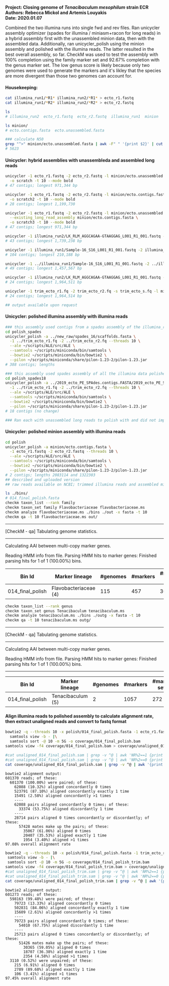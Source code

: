 **Project: Closing genome of *Tenacibaculum mesophilum* strain ECR**  
**Authors: Rebecca Mickol and Artemis Louyakis**  
**Date: 2020.01.07**  


Combined the two illumina runs into single fwd and rev files. Ran unicycler assembly optimizer (spades for illumina / miniasm+racon for long reads) in a hybrid assembly first with the unassembled minion data, then with the assembled data. Additionally, ran unicycler_polish using the minion assembly and polished with the illumina reads. The latter resulted in the best overall assembly, so far. CheckM was used to test the assembly with 100% completion using the family marker set and 92.67% completion with the genus marker set. The low genus score is likely because only two genomes were used to generate the markers and it's likley that the species are more divergent than those two genomes can account for. 

#### Housekeeping:
```bash
cat illumina_run1/*R1* illumina_run2/*R1* > ecto_r1.fastq
cat illumina_run1/*R2* illumina_run2/*R2* > ecto_r2.fastq

ls
# illumina_run2  ecto_r1.fastq  ecto_r2.fastq  illumina_run1  minion

ls minion/
# ecto.contigs.fasta  ecto.unassembled.fasta

### calculate N50
grep "^>" minion/ecto.unassembled.fasta | awk -F" " '{print $2}' | cut -d"=" -f2 | ./n50.py 
# 5623
```

#### Unicycler: hybrid assemblies with unassembleda and assembled long reads
```bash
unicycler -1 ecto_r1.fastq -2 ecto_r2.fastq -l minion/ecto.unassembled.fasta \
  -o scratch -t 10 --mode bold
# 47 contigs; longest 971,344 bp

unicycler -1 ecto_r1.fastq -2 ecto_r2.fastq -l minion/ecto.contigs.fasta \
  -o scratch2 -t 10 --mode bold
# 28 contigs; longest 1,199,730

unicycler -1 ecto_r1.fastq -2 ecto_r2.fastq -l minion/ecto.unassembled.fasta \
  --existing_long_read_assembly minion/ecto.contigs.fasta \
  -o scratch3 -t 10 --mode bold
# 47 contigs; longest 971,344 bp

unicycler -1 illumina_run2/LK_RLM_AGGCAGAA-GTAAGGAG_L001_R1_001.fastq -2 illumina_run2/LK_RLM_AGGCAGAA-GTAAGGAG_L001_R2_001.fastq -l minion/ecto.unassembled.fasta -o illumina_2_unass -t 10 --mode bold
# 43 contigs; longest 1,739,238 bp

unicycler -1 illumina_run1/Sample-16_S16_L001_R1_001.fastq -2 illumina_run1/Sample-16_S16_L001_R2_001.fastq -l minion/ecto.unassembled.fasta -o illumina_1_unass -t 10 --mode bold
# 104 contigs; longest 210,188 bp

unicycler -1 ../illumina_run1/Sample-16_S16_L001_R1_001.fastq -2 ../illumina_run1/Sample-16_S16_L001_R2_001.fastq -l minion/ecto.contigs.fasta -o illumina_1 -t 10 --mode bold
# 49 contigs; longest 1,457,567 bp

unicycler -1 illumina_run2/LK_RLM_AGGCAGAA-GTAAGGAG_L001_R1_001.fastq -2 illumina_run2/LK_RLM_AGGCAGAA-GTAAGGAG_L001_R2_001.fastq -l minion/ecto.contigs.fasta -o illumina_2 -t 10 --mode bold
# 24 contigs; longest 1,964,511 bp

unicycler -1 trim_ecto_r1.fq -2 trim_ecto_r2.fq -s trim_ecto_s.fq -l minion/ecto.contigs.fasta -o uni_trim/ --mode bold
# 24 contigs; longest 1,964,514 bp

## output available upon request
```

#### Unicycler: polished illumina assembly with illumina reads
```bash
### this assembly used contigs from a spades assembly of the illumina_run2 data polished with all the trimmed illumina reads
cd polish_spades
unicycler_polish -a ../new_raw/spades_16/scaffolds.fasta \
  -1 ../trim_ecto_r1.fq -2 ../trim_ecto_r2.fq --threads 10 \
  --ale ~/scripts/ALE/src/ALE \
  --samtools ~/scripts/miniconda/bin/samtools \
  --bowtie2 ~/scripts/miniconda/bin/bowtie2 \
  --pilon ~/scripts/miniconda/share/pilon-1.23-2/pilon-1.23.jar 
# 388 contigs; lengths 

### this assembly used spades assembly of all the illumina data polished with the trimmed illumina reads
cd polish_spades18
unicycler_polish -a ../2019_ecto_PE_SPAdes.contigs.FASTA/2019_ecto_PE_SPAdes.contigs.fa \
  -1 ../trim_ecto_r1.fq -2 ../trim_ecto_r2.fq --threads 10 \
  --ale ~/scripts/ALE/src/ALE \
  --samtools ~/scripts/miniconda/bin/samtools \
  --bowtie2 ~/scripts/miniconda/bin/bowtie2 \
  --pilon ~/scripts/miniconda/share/pilon-1.23-2/pilon-1.23.jar 
# 18 contigs (no change)

### Ran each with unassembled long reads to polish with and did not improve any of the assemblies; it's unclear if it even attempted the polishing - finished in a second
```

#### Unicycler: polished minion assembly with illumina reads
```bash
cd polish
unicycler_polish -a minion/ecto.contigs.fasta \
  -1 ecto_r1.fastq -2 ecto_r2.fastq --threads 10 \
  --ale ~/scripts/ALE/src/ALE \
  --samtools ~/scripts/miniconda/bin/samtools \
  --bowtie2 ~/scripts/miniconda/bin/bowtie2 \
  --pilon ~/scripts/miniconda/share/pilon-1.23-2/pilon-1.23.jar 
# 2 contigs; lengths 2083114 and 1322303
## described and uploaded version
## raw reads available on NCBI; trimmed illumina reads and assembled minion contigs are in data folder on github
```

```bash
ls ./bins/
# 014_final_polish.fasta
checkm taxon_list --rank family
checkm taxon_set family Flavobacteriaceae flavobacteriaceae.ms
checkm analyze flavobacteriaceae.ms ./bins ./out -x fasta -t 10
checkm qa -t 10 flavobacteriaceae.ms out/
```

*******************************************************************************
 [CheckM - qa] Tabulating genome statistics.
*******************************************************************************

  Calculating AAI between multi-copy marker genes.

  Reading HMM info from file.
  Parsing HMM hits to marker genes:
    Finished parsing hits for 1 of 1 (100.00%) bins.


| Bin Id                | Marker lineage     | #genomes  | #markers  | #marker sets  | 0   | 1   | 2  | 3  | 4  | 5+  | Completeness  | Contamination  | Strain heterogeneity  |
|---|---|---|---|---|---|---|---|---|---|---|---|---|---|
|  014_final_polish  | Flavobacteriaceae (4)     | 115        | 457          | 309       | 0  | 455  | 2  | 0  | 0  | 0      | 100.00          | 0.32              | 0.00 |

```bash
checkm taxon_list --rank genus
checkm taxon_set genus Tenacibaculum tenacibaculum.ms
checkm analyze tenacibaculum.ms ./bins ./outg -x fasta -t 10
checkm qa -t 10 tenacibaculum.ms outg/
```
*******************************************************************************
 [CheckM - qa] Tabulating genome statistics.
*******************************************************************************

  Calculating AAI between multi-copy marker genes.

  Reading HMM info from file.
  Parsing HMM hits to marker genes:
    Finished parsing hits for 1 of 1 (100.00%) bins.

-------------------------------------------------------------------------------------------------------------------------------------------------------------------
| Bin Id                | Marker lineage     | #genomes  | #markers  | #marker sets  | 0   | 1   | 2  | 3  | 4  | 5+  | Completeness  | Contamination  | Strain heterogeneity  |
|---|---|---|---|---|---|---|---|---|---|---|---|---|---|
|  014_final_polish   |Tenacibaculum (5)       |2          |1057          |272        |33   |985   |34   |5   |0   |0       |92.67            |4.27               |6.12 |


#### Align illumina reads to polished assembly to calculate alignment rate, then extract unaligned reads and convert to fastq format
```bash
bowtie2 -q --threads 10 -x polish/014_final_polish.fasta -1 ecto_r1.fastq -2 ecto_r2.fastq |\
  samtools view -b - |\
  samtools sort -@ 10 -m 5G -o coverage/014_final_polish.bam
samtools view -f4 coverage/014_final_polish.bam > coverage/unaligned_014_final_polish.sam

#cat unaligned_014_final_polish.sam | grep -v ^@ | awk 'NR%2==1 {print "@"$1"\n"$10"\n+\n"$11}' > unaligned_014_final_polish_r1.fastq
#cat unaligned_014_final_polish.sam | grep -v ^@ | awk 'NR%2==0 {print "@"$1"\n"$10"\n+\n"$11}' > unaligned_014_final_polish_r2.fastq
cat coverage/unaligned_014_final_polish.sam | grep -v ^@ | awk '{print "@"$1"\n"$10"\n+\n"$11}' > coverage/unaligned_014_final_polish.fq

```
```
bowtie2 alignment output:
601370 reads; of these:
  601370 (100.00%) were paired; of these:
    62088 (10.32%) aligned concordantly 0 times
    523791 (87.10%) aligned concordantly exactly 1 time
    15491 (2.58%) aligned concordantly >1 times
    ----
    62088 pairs aligned concordantly 0 times; of these:
      33374 (53.75%) aligned discordantly 1 time
    ----
    28714 pairs aligned 0 times concordantly or discordantly; of these:
      57428 mates make up the pairs; of these:
        35067 (61.06%) aligned 0 times
        20407 (35.53%) aligned exactly 1 time
        1954 (3.40%) aligned >1 times
97.08% overall alignment rate
```

```bash
bowtie2 -q --threads 10 -x polish/014_final_polish.fasta -1 trim_ecto_r1.fq -2 trim_ecto_r2.fq -U trim_ecto_s.fq |\
 samtools view -b - |\
 samtools sort -@ 10 -m 5G -o coverage/014_final_polish_trim.bam
samtools view -f4 coverage/014_final_polish_trim.bam > coverage/unaligned_014_final_polish_trim.sam
#cat unaligned_014_final_polish_trim.sam | grep -v ^@ | awk 'NR%2==1 {print "@"$1"\n"$10"\n+\n"$11}' > unaligned_014_final_polish_trim_r1.fastq
#cat unaligned_014_final_polish_trim.sam | grep -v ^@ | awk 'NR%2==0 {print "@"$1"\n"$10"\n+\n"$11}' > unaligned_014_final_polish_trim_r2.fastq
cat coverage/unaligned_014_final_polish_trim.sam | grep -v ^@ | awk '{print "@"$1"\n"$10"\n+\n"$11}' > coverage/unaligned_014_final_polish_trim.fq
```
```
bowtie2 alignment output:
601273 reads; of these:
  598163 (99.48%) were paired; of these:
    79723 (13.33%) aligned concordantly 0 times
    502831 (84.06%) aligned concordantly exactly 1 time
    15609 (2.61%) aligned concordantly >1 times
    ----
    79723 pairs aligned concordantly 0 times; of these:
      54010 (67.75%) aligned discordantly 1 time
    ----
    25713 pairs aligned 0 times concordantly or discordantly; of these:
      51426 mates make up the pairs; of these:
        30365 (59.05%) aligned 0 times
        18707 (36.38%) aligned exactly 1 time
        2354 (4.58%) aligned >1 times
  3110 (0.52%) were unpaired; of these:
    215 (6.91%) aligned 0 times
    2789 (89.68%) aligned exactly 1 time
    106 (3.41%) aligned >1 times
97.45% overall alignment rate
```

